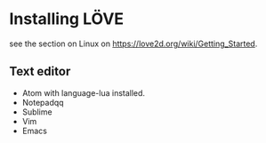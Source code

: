 # Installing LÖVE

see the section on Linux on <https://love2d.org/wiki/Getting_Started>.

## Text editor

- Atom with language-lua installed.
- Notepadqq
- Sublime
- Vim
- Emacs

